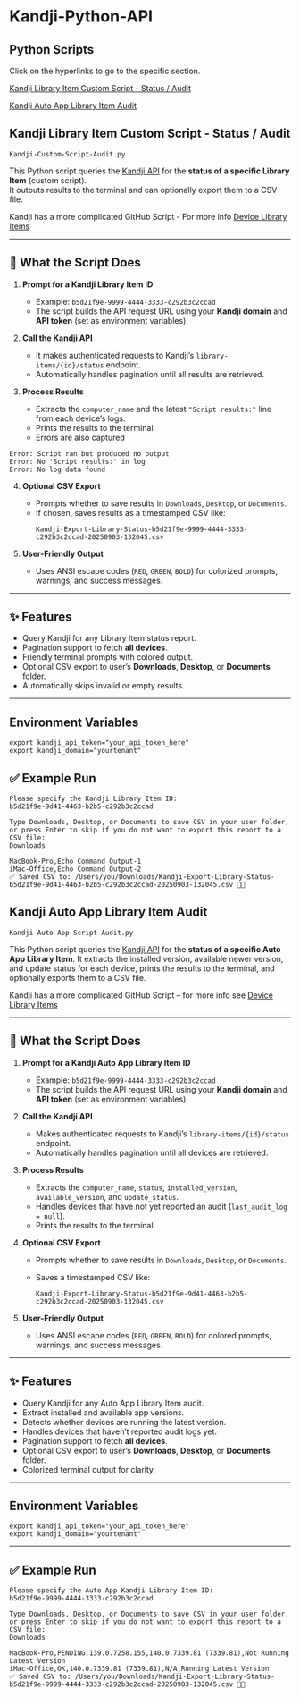 # Kandji-Python-API

## Python Scripts 
Click on the hyperlinks to go to the specific section.

[Kandji Library Item Custom Script - Status / Audit](https://github.com/theulis/Kandji-Python-API?tab=readme-ov-file#kandji-library-item-custom-script---status--audit)

[Kandji Auto App Library Item Audit](https://github.com/theulis/Kandji-Python-API?tab=readme-ov-file#kandji-auto-app-library-item-audit)


## Kandji Library Item Custom Script - Status / Audit

```
Kandji-Custom-Script-Audit.py
```

This Python script queries the [Kandji API](https://api-docs.kandji.io/#478764c4-638c-416c-b44c-3685a2f7b441) for the **status of a specific Library Item** (custom script).  
It outputs results to the terminal and can optionally export them to a CSV file.

Kandji has a more complicated GitHub Script - For more info [Device Library Items](
https://github.com/kandji-inc/support/blob/main/api-tools/device-library-items/README.md)

---

## 🔎 What the Script Does

1. **Prompt for a Kandji Library Item ID**  
   - Example: `b5d21f9e-9999-4444-3333-c292b3c2ccad`  
   - The script builds the API request URL using your **Kandji domain** and **API token** (set as environment variables).

2. **Call the Kandji API**  
   - It makes authenticated requests to Kandji’s `library-items/{id}/status` endpoint.  
   - Automatically handles pagination until all results are retrieved.

3. **Process Results**  
   - Extracts the `computer_name` and the latest `"Script results:"` line from each device’s logs.  
   - Prints the results to the terminal.
   - Errors are also captured 

```
Error: Script ran but produced no output
Error: No 'Script results:' in log
Error: No log data found
```

4. **Optional CSV Export**  
   - Prompts whether to save results in `Downloads`, `Desktop`, or `Documents`.  
   - If chosen, saves results as a timestamped CSV like:  
     ```
     Kandji-Export-Library-Status-b5d21f9e-9999-4444-3333-c292b3c2ccad-20250903-132045.csv
     ```

5. **User-Friendly Output**  
   - Uses ANSI escape codes (`RED`, `GREEN`, `BOLD`) for colorized prompts, warnings, and success messages.

---

## ✨ Features

- Query Kandji for any Library Item status report.  
- Pagination support to fetch **all devices**.  
- Friendly terminal prompts with colored output.  
- Optional CSV export to user’s **Downloads**, **Desktop**, or **Documents** folder.  
- Automatically skips invalid or empty results.

---

## Environment Variables

```
export kandji_api_token="your_api_token_here"
export kandji_domain="yourtenant"
```

## ✅ Example Run
```
Please specify the Kandji Library Item ID:
b5d21f9e-9d41-4463-b2b5-c292b3c2ccad

Type Downloads, Desktop, or Documents to save CSV in your user folder, or press Enter to skip if you do not want to export this report to a CSV file:
Downloads

MacBook-Pro,Echo Command Output-1
iMac-Office,Echo Command Output-2
✅ Saved CSV to: /Users/you/Downloads/Kandji-Export-Library-Status-b5d21f9e-9d41-4463-b2b5-c292b3c2ccad-20250903-132045.csv 💾📄
```


## Kandji Auto App Library Item Audit

```
Kandji-Auto-App-Script-Audit.py
```

This Python script queries the [Kandji API](https://api-docs.kandji.io/#478764c4-638c-416c-b44c-3685a2f7b441) for the **status of a specific Auto App Library Item**. It extracts the installed version, available newer version, and update status for each device, prints the results to the terminal, and optionally exports them to a CSV file.

Kandji has a more complicated GitHub Script – for more info see [Device Library Items](https://github.com/kandji-inc/support/blob/main/api-tools/device-library-items/README.md)

---

## 🔎 What the Script Does

1. **Prompt for a Kandji Auto App Library Item ID**

   * Example: `b5d21f9e-9999-4444-3333-c292b3c2ccad`
   * The script builds the API request URL using your **Kandji domain** and **API token** (set as environment variables).

2. **Call the Kandji API**

   * Makes authenticated requests to Kandji’s `library-items/{id}/status` endpoint.
   * Automatically handles pagination until all devices are retrieved.

3. **Process Results**

   * Extracts the `computer_name`, `status`, `installed_version`, `available_version`, and `update_status`.
   * Handles devices that have not yet reported an audit (`last_audit_log = null`).
   * Prints the results to the terminal.

4. **Optional CSV Export**

   * Prompts whether to save results in `Downloads`, `Desktop`, or `Documents`.
   * Saves a timestamped CSV like:

     ```
     Kandji-Export-Library-Status-b5d21f9e-9d41-4463-b2b5-c292b3c2ccad-20250903-132045.csv
     ```

5. **User-Friendly Output**

   * Uses ANSI escape codes (`RED`, `GREEN`, `BOLD`) for colored prompts, warnings, and success messages.

---

## ✨ Features

* Query Kandji for any Auto App Library Item audit.
* Extract installed and available app versions.
* Detects whether devices are running the latest version.
* Handles devices that haven’t reported audit logs yet.
* Pagination support to fetch **all devices**.
* Optional CSV export to user’s **Downloads**, **Desktop**, or **Documents** folder.
* Colorized terminal output for clarity.

---

## Environment Variables

```
export kandji_api_token="your_api_token_here"
export kandji_domain="yourtenant"
```

---

## ✅ Example Run

```
Please specify the Auto App Kandji Library Item ID:
b5d21f9e-9999-4444-3333-c292b3c2ccad

Type Downloads, Desktop, or Documents to save CSV in your user folder, or press Enter to skip if you do not want to export this report to a CSV file:
Downloads

MacBook-Pro,PENDING,139.0.7258.155,140.0.7339.81 (7339.81),Not Running Latest Version
iMac-Office,OK,140.0.7339.81 (7339.81),N/A,Running Latest Version
✅ Saved CSV to: /Users/you/Downloads/Kandji-Export-Library-Status-b5d21f9e-9999-4444-3333-c292b3c2ccad-20250903-132045.csv 💾📄
```